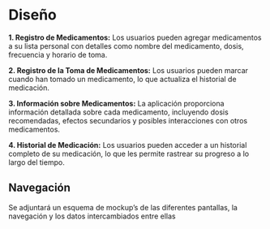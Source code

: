 # Diseño 

**1. Registro de Medicamentos:** Los usuarios pueden agregar medicamentos a su lista personal con detalles como nombre del medicamento, dosis, frecuencia y horario de toma.

**2. Registro de la Toma de Medicamentos:** Los usuarios pueden marcar cuando han tomado un medicamento, lo que actualiza el historial de medicación.

**3. Información sobre Medicamentos:** La aplicación proporciona información detallada sobre cada medicamento, incluyendo dosis recomendadas, efectos secundarios y posibles interacciones con otros medicamentos.

**4. Historial de Medicación:** Los usuarios pueden acceder a un historial completo de su medicación, lo que les permite rastrear su progreso a lo largo del tiempo.

## Navegación 

Se adjuntará un esquema de mockup’s de las diferentes pantallas, la navegación y los datos intercambiados entre ellas
